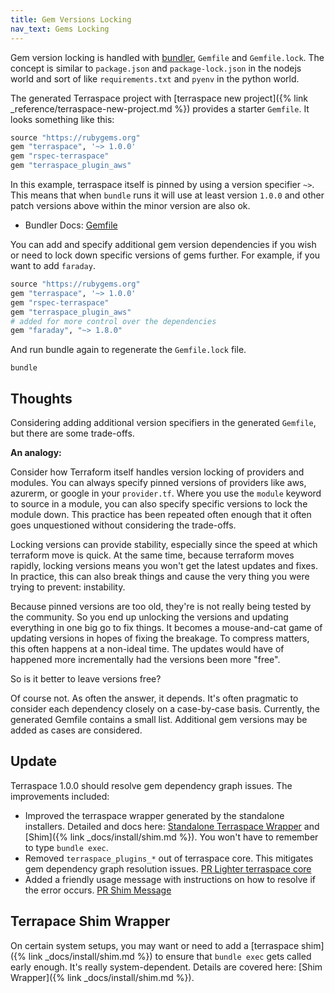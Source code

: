 ```yaml
---
title: Gem Versions Locking
nav_text: Gems Locking
---
```


Gem version locking is handled with [bundler](https://bundler.io/), `Gemfile` and `Gemfile.lock`.  The concept is similar to `package.json` and `package-lock.json` in the nodejs world and sort of like `requirements.txt` and `pyenv` in the python world.

The generated Terraspace project with [terraspace new project]({% link _reference/terraspace-new-project.md %}) provides a starter `Gemfile`. It looks something like this:

```ruby
source "https://rubygems.org"
gem "terraspace", '~> 1.0.0'
gem "rspec-terraspace"
gem "terraspace_plugin_aws"
```

In this example, terraspace itself is pinned by using a version specifier `~>`. This means that when `bundle` runs it will use at least version `1.0.0` and other patch versions above within the minor version are also ok.

* Bundler Docs: [Gemfile](https://bundler.io/gemfile.html)

You can add and specify additional gem version dependencies if you wish or need to lock down specific versions of gems further. For example, if you want to add `faraday`.

```ruby
source "https://rubygems.org"
gem "terraspace", '~> 1.0.0'
gem "rspec-terraspace"
gem "terraspace_plugin_aws"
# added for more control over the dependencies
gem "faraday", "~> 1.8.0"
```

And run bundle again to regenerate the `Gemfile.lock` file.

    bundle

## Thoughts

Considering adding additional version specifiers in the generated `Gemfile`, but there are some trade-offs.

**An analogy:**

Consider how Terraform itself handles version locking of providers and modules. You can always specify pinned versions of providers like aws, azurerm, or google in your `provider.tf`. Where you use the `module` keyword to source in a module, you can also specify specific versions to lock the module down. This practice has been repeated often enough that it often goes unquestioned without considering the trade-offs.

Locking versions can provide stability, especially since the speed at which terraform move is quick. At the same time, because terraform moves rapidly, locking versions means you won't get the latest updates and fixes. In practice, this can also break things and cause the very thing you were trying to prevent: instability.

Because pinned versions are too old, they're is not really being tested by the community. So you end up unlocking the versions and updating everything in one big go to fix things. It becomes a mouse-and-cat game of updating versions in hopes of fixing the breakage. To compress matters, this often happens at a non-ideal time. The updates would have of happened more incrementally had the versions been more "free".

So is it better to leave versions free?

Of course not. As often the answer, it depends. It's often pragmatic to consider each dependency closely on a case-by-case basis. Currently, the generated Gemfile contains a small list. Additional gem versions may be added as cases are considered.

## Update

Terraspace 1.0.0 should resolve gem dependency graph issues. The improvements included:

* Improved the terraspace wrapper generated by the standalone installers. Detailed and docs here: [Standalone Terraspace Wrapper](https://terraspace.cloud/docs/install/standalone/details/#terraspace-wrapper) and
[Shim]({% link _docs/install/shim.md %}). You won't have to remember to type `bundle exec`.
* Removed `terraspace_plugins_*` out of terraspace core. This mitigates gem dependency graph resolution issues. [PR Lighter terraspace core](https://github.com/boltops-tools/terraspace/pull/173)
* Added a friendly usage message with instructions on how to resolve if the error occurs. [PR Shim Message](https://github.com/boltops-tools/terraspace/pull/177)

## Terrapace Shim Wrapper

On certain system setups, you may want or need to add a [terraspace shim]({% link _docs/install/shim.md %}) to ensure that `bundle exec` gets called early enough. It's really system-dependent. Details are covered here: [Shim Wrapper]({% link _docs/install/shim.md %}).
